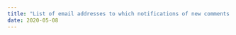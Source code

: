 ```yaml
---
title: "List of email addresses to which notifications of new comments are sent"
date: 2020-05-08
---
```



